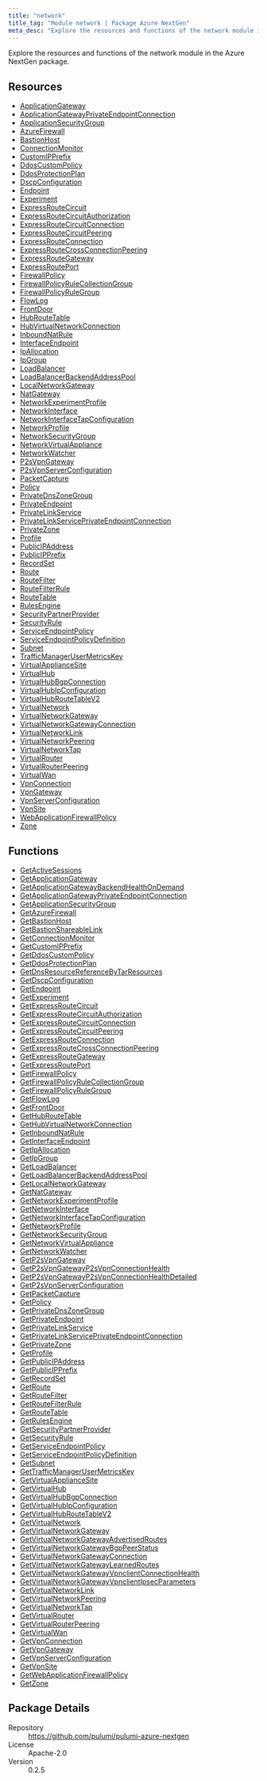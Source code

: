 ```yaml
---
title: "network"
title_tag: "Module network | Package Azure NextGen"
meta_desc: "Explore the resources and functions of the network module in the Azure NextGen package."
---
```


<!-- WARNING: this file was generated by Pulumi Docs Generator. -->
<!-- Do not edit by hand unless you're certain you know what you are doing! -->

Explore the resources and functions of the network module in the Azure NextGen package.

<h2 id="resources">Resources</h2>
<ul class="api">
    <li><a href="applicationgateway" title="ApplicationGateway"><span class="symbol resource"></span>ApplicationGateway</a></li>
    <li><a href="applicationgatewayprivateendpointconnection" title="ApplicationGatewayPrivateEndpointConnection"><span class="symbol resource"></span>ApplicationGatewayPrivateEndpointConnection</a></li>
    <li><a href="applicationsecuritygroup" title="ApplicationSecurityGroup"><span class="symbol resource"></span>ApplicationSecurityGroup</a></li>
    <li><a href="azurefirewall" title="AzureFirewall"><span class="symbol resource"></span>AzureFirewall</a></li>
    <li><a href="bastionhost" title="BastionHost"><span class="symbol resource"></span>BastionHost</a></li>
    <li><a href="connectionmonitor" title="ConnectionMonitor"><span class="symbol resource"></span>ConnectionMonitor</a></li>
    <li><a href="customipprefix" title="CustomIPPrefix"><span class="symbol resource"></span>CustomIPPrefix</a></li>
    <li><a href="ddoscustompolicy" title="DdosCustomPolicy"><span class="symbol resource"></span>DdosCustomPolicy</a></li>
    <li><a href="ddosprotectionplan" title="DdosProtectionPlan"><span class="symbol resource"></span>DdosProtectionPlan</a></li>
    <li><a href="dscpconfiguration" title="DscpConfiguration"><span class="symbol resource"></span>DscpConfiguration</a></li>
    <li><a href="endpoint" title="Endpoint"><span class="symbol resource"></span>Endpoint</a></li>
    <li><a href="experiment" title="Experiment"><span class="symbol resource"></span>Experiment</a></li>
    <li><a href="expressroutecircuit" title="ExpressRouteCircuit"><span class="symbol resource"></span>ExpressRouteCircuit</a></li>
    <li><a href="expressroutecircuitauthorization" title="ExpressRouteCircuitAuthorization"><span class="symbol resource"></span>ExpressRouteCircuitAuthorization</a></li>
    <li><a href="expressroutecircuitconnection" title="ExpressRouteCircuitConnection"><span class="symbol resource"></span>ExpressRouteCircuitConnection</a></li>
    <li><a href="expressroutecircuitpeering" title="ExpressRouteCircuitPeering"><span class="symbol resource"></span>ExpressRouteCircuitPeering</a></li>
    <li><a href="expressrouteconnection" title="ExpressRouteConnection"><span class="symbol resource"></span>ExpressRouteConnection</a></li>
    <li><a href="expressroutecrossconnectionpeering" title="ExpressRouteCrossConnectionPeering"><span class="symbol resource"></span>ExpressRouteCrossConnectionPeering</a></li>
    <li><a href="expressroutegateway" title="ExpressRouteGateway"><span class="symbol resource"></span>ExpressRouteGateway</a></li>
    <li><a href="expressrouteport" title="ExpressRoutePort"><span class="symbol resource"></span>ExpressRoutePort</a></li>
    <li><a href="firewallpolicy" title="FirewallPolicy"><span class="symbol resource"></span>FirewallPolicy</a></li>
    <li><a href="firewallpolicyrulecollectiongroup" title="FirewallPolicyRuleCollectionGroup"><span class="symbol resource"></span>FirewallPolicyRuleCollectionGroup</a></li>
    <li><a href="firewallpolicyrulegroup" title="FirewallPolicyRuleGroup"><span class="symbol resource"></span>FirewallPolicyRuleGroup</a></li>
    <li><a href="flowlog" title="FlowLog"><span class="symbol resource"></span>FlowLog</a></li>
    <li><a href="frontdoor" title="FrontDoor"><span class="symbol resource"></span>FrontDoor</a></li>
    <li><a href="hubroutetable" title="HubRouteTable"><span class="symbol resource"></span>HubRouteTable</a></li>
    <li><a href="hubvirtualnetworkconnection" title="HubVirtualNetworkConnection"><span class="symbol resource"></span>HubVirtualNetworkConnection</a></li>
    <li><a href="inboundnatrule" title="InboundNatRule"><span class="symbol resource"></span>InboundNatRule</a></li>
    <li><a href="interfaceendpoint" title="InterfaceEndpoint"><span class="symbol resource"></span>InterfaceEndpoint</a></li>
    <li><a href="ipallocation" title="IpAllocation"><span class="symbol resource"></span>IpAllocation</a></li>
    <li><a href="ipgroup" title="IpGroup"><span class="symbol resource"></span>IpGroup</a></li>
    <li><a href="loadbalancer" title="LoadBalancer"><span class="symbol resource"></span>LoadBalancer</a></li>
    <li><a href="loadbalancerbackendaddresspool" title="LoadBalancerBackendAddressPool"><span class="symbol resource"></span>LoadBalancerBackendAddressPool</a></li>
    <li><a href="localnetworkgateway" title="LocalNetworkGateway"><span class="symbol resource"></span>LocalNetworkGateway</a></li>
    <li><a href="natgateway" title="NatGateway"><span class="symbol resource"></span>NatGateway</a></li>
    <li><a href="networkexperimentprofile" title="NetworkExperimentProfile"><span class="symbol resource"></span>NetworkExperimentProfile</a></li>
    <li><a href="networkinterface" title="NetworkInterface"><span class="symbol resource"></span>NetworkInterface</a></li>
    <li><a href="networkinterfacetapconfiguration" title="NetworkInterfaceTapConfiguration"><span class="symbol resource"></span>NetworkInterfaceTapConfiguration</a></li>
    <li><a href="networkprofile" title="NetworkProfile"><span class="symbol resource"></span>NetworkProfile</a></li>
    <li><a href="networksecuritygroup" title="NetworkSecurityGroup"><span class="symbol resource"></span>NetworkSecurityGroup</a></li>
    <li><a href="networkvirtualappliance" title="NetworkVirtualAppliance"><span class="symbol resource"></span>NetworkVirtualAppliance</a></li>
    <li><a href="networkwatcher" title="NetworkWatcher"><span class="symbol resource"></span>NetworkWatcher</a></li>
    <li><a href="p2svpngateway" title="P2sVpnGateway"><span class="symbol resource"></span>P2sVpnGateway</a></li>
    <li><a href="p2svpnserverconfiguration" title="P2sVpnServerConfiguration"><span class="symbol resource"></span>P2sVpnServerConfiguration</a></li>
    <li><a href="packetcapture" title="PacketCapture"><span class="symbol resource"></span>PacketCapture</a></li>
    <li><a href="policy" title="Policy"><span class="symbol resource"></span>Policy</a></li>
    <li><a href="privatednszonegroup" title="PrivateDnsZoneGroup"><span class="symbol resource"></span>PrivateDnsZoneGroup</a></li>
    <li><a href="privateendpoint" title="PrivateEndpoint"><span class="symbol resource"></span>PrivateEndpoint</a></li>
    <li><a href="privatelinkservice" title="PrivateLinkService"><span class="symbol resource"></span>PrivateLinkService</a></li>
    <li><a href="privatelinkserviceprivateendpointconnection" title="PrivateLinkServicePrivateEndpointConnection"><span class="symbol resource"></span>PrivateLinkServicePrivateEndpointConnection</a></li>
    <li><a href="privatezone" title="PrivateZone"><span class="symbol resource"></span>PrivateZone</a></li>
    <li><a href="profile" title="Profile"><span class="symbol resource"></span>Profile</a></li>
    <li><a href="publicipaddress" title="PublicIPAddress"><span class="symbol resource"></span>PublicIPAddress</a></li>
    <li><a href="publicipprefix" title="PublicIPPrefix"><span class="symbol resource"></span>PublicIPPrefix</a></li>
    <li><a href="recordset" title="RecordSet"><span class="symbol resource"></span>RecordSet</a></li>
    <li><a href="route" title="Route"><span class="symbol resource"></span>Route</a></li>
    <li><a href="routefilter" title="RouteFilter"><span class="symbol resource"></span>RouteFilter</a></li>
    <li><a href="routefilterrule" title="RouteFilterRule"><span class="symbol resource"></span>RouteFilterRule</a></li>
    <li><a href="routetable" title="RouteTable"><span class="symbol resource"></span>RouteTable</a></li>
    <li><a href="rulesengine" title="RulesEngine"><span class="symbol resource"></span>RulesEngine</a></li>
    <li><a href="securitypartnerprovider" title="SecurityPartnerProvider"><span class="symbol resource"></span>SecurityPartnerProvider</a></li>
    <li><a href="securityrule" title="SecurityRule"><span class="symbol resource"></span>SecurityRule</a></li>
    <li><a href="serviceendpointpolicy" title="ServiceEndpointPolicy"><span class="symbol resource"></span>ServiceEndpointPolicy</a></li>
    <li><a href="serviceendpointpolicydefinition" title="ServiceEndpointPolicyDefinition"><span class="symbol resource"></span>ServiceEndpointPolicyDefinition</a></li>
    <li><a href="subnet" title="Subnet"><span class="symbol resource"></span>Subnet</a></li>
    <li><a href="trafficmanagerusermetricskey" title="TrafficManagerUserMetricsKey"><span class="symbol resource"></span>TrafficManagerUserMetricsKey</a></li>
    <li><a href="virtualappliancesite" title="VirtualApplianceSite"><span class="symbol resource"></span>VirtualApplianceSite</a></li>
    <li><a href="virtualhub" title="VirtualHub"><span class="symbol resource"></span>VirtualHub</a></li>
    <li><a href="virtualhubbgpconnection" title="VirtualHubBgpConnection"><span class="symbol resource"></span>VirtualHubBgpConnection</a></li>
    <li><a href="virtualhubipconfiguration" title="VirtualHubIpConfiguration"><span class="symbol resource"></span>VirtualHubIpConfiguration</a></li>
    <li><a href="virtualhubroutetablev2" title="VirtualHubRouteTableV2"><span class="symbol resource"></span>VirtualHubRouteTableV2</a></li>
    <li><a href="virtualnetwork" title="VirtualNetwork"><span class="symbol resource"></span>VirtualNetwork</a></li>
    <li><a href="virtualnetworkgateway" title="VirtualNetworkGateway"><span class="symbol resource"></span>VirtualNetworkGateway</a></li>
    <li><a href="virtualnetworkgatewayconnection" title="VirtualNetworkGatewayConnection"><span class="symbol resource"></span>VirtualNetworkGatewayConnection</a></li>
    <li><a href="virtualnetworklink" title="VirtualNetworkLink"><span class="symbol resource"></span>VirtualNetworkLink</a></li>
    <li><a href="virtualnetworkpeering" title="VirtualNetworkPeering"><span class="symbol resource"></span>VirtualNetworkPeering</a></li>
    <li><a href="virtualnetworktap" title="VirtualNetworkTap"><span class="symbol resource"></span>VirtualNetworkTap</a></li>
    <li><a href="virtualrouter" title="VirtualRouter"><span class="symbol resource"></span>VirtualRouter</a></li>
    <li><a href="virtualrouterpeering" title="VirtualRouterPeering"><span class="symbol resource"></span>VirtualRouterPeering</a></li>
    <li><a href="virtualwan" title="VirtualWan"><span class="symbol resource"></span>VirtualWan</a></li>
    <li><a href="vpnconnection" title="VpnConnection"><span class="symbol resource"></span>VpnConnection</a></li>
    <li><a href="vpngateway" title="VpnGateway"><span class="symbol resource"></span>VpnGateway</a></li>
    <li><a href="vpnserverconfiguration" title="VpnServerConfiguration"><span class="symbol resource"></span>VpnServerConfiguration</a></li>
    <li><a href="vpnsite" title="VpnSite"><span class="symbol resource"></span>VpnSite</a></li>
    <li><a href="webapplicationfirewallpolicy" title="WebApplicationFirewallPolicy"><span class="symbol resource"></span>WebApplicationFirewallPolicy</a></li>
    <li><a href="zone" title="Zone"><span class="symbol resource"></span>Zone</a></li>
</ul>

<h2 id="functions">Functions</h2>
<ul class="api">
    <li><a href="getactivesessions" title="GetActiveSessions"><span class="symbol function"></span>GetActiveSessions</a></li>
    <li><a href="getapplicationgateway" title="GetApplicationGateway"><span class="symbol function"></span>GetApplicationGateway</a></li>
    <li><a href="getapplicationgatewaybackendhealthondemand" title="GetApplicationGatewayBackendHealthOnDemand"><span class="symbol function"></span>GetApplicationGatewayBackendHealthOnDemand</a></li>
    <li><a href="getapplicationgatewayprivateendpointconnection" title="GetApplicationGatewayPrivateEndpointConnection"><span class="symbol function"></span>GetApplicationGatewayPrivateEndpointConnection</a></li>
    <li><a href="getapplicationsecuritygroup" title="GetApplicationSecurityGroup"><span class="symbol function"></span>GetApplicationSecurityGroup</a></li>
    <li><a href="getazurefirewall" title="GetAzureFirewall"><span class="symbol function"></span>GetAzureFirewall</a></li>
    <li><a href="getbastionhost" title="GetBastionHost"><span class="symbol function"></span>GetBastionHost</a></li>
    <li><a href="getbastionshareablelink" title="GetBastionShareableLink"><span class="symbol function"></span>GetBastionShareableLink</a></li>
    <li><a href="getconnectionmonitor" title="GetConnectionMonitor"><span class="symbol function"></span>GetConnectionMonitor</a></li>
    <li><a href="getcustomipprefix" title="GetCustomIPPrefix"><span class="symbol function"></span>GetCustomIPPrefix</a></li>
    <li><a href="getddoscustompolicy" title="GetDdosCustomPolicy"><span class="symbol function"></span>GetDdosCustomPolicy</a></li>
    <li><a href="getddosprotectionplan" title="GetDdosProtectionPlan"><span class="symbol function"></span>GetDdosProtectionPlan</a></li>
    <li><a href="getdnsresourcereferencebytarresources" title="GetDnsResourceReferenceByTarResources"><span class="symbol function"></span>GetDnsResourceReferenceByTarResources</a></li>
    <li><a href="getdscpconfiguration" title="GetDscpConfiguration"><span class="symbol function"></span>GetDscpConfiguration</a></li>
    <li><a href="getendpoint" title="GetEndpoint"><span class="symbol function"></span>GetEndpoint</a></li>
    <li><a href="getexperiment" title="GetExperiment"><span class="symbol function"></span>GetExperiment</a></li>
    <li><a href="getexpressroutecircuit" title="GetExpressRouteCircuit"><span class="symbol function"></span>GetExpressRouteCircuit</a></li>
    <li><a href="getexpressroutecircuitauthorization" title="GetExpressRouteCircuitAuthorization"><span class="symbol function"></span>GetExpressRouteCircuitAuthorization</a></li>
    <li><a href="getexpressroutecircuitconnection" title="GetExpressRouteCircuitConnection"><span class="symbol function"></span>GetExpressRouteCircuitConnection</a></li>
    <li><a href="getexpressroutecircuitpeering" title="GetExpressRouteCircuitPeering"><span class="symbol function"></span>GetExpressRouteCircuitPeering</a></li>
    <li><a href="getexpressrouteconnection" title="GetExpressRouteConnection"><span class="symbol function"></span>GetExpressRouteConnection</a></li>
    <li><a href="getexpressroutecrossconnectionpeering" title="GetExpressRouteCrossConnectionPeering"><span class="symbol function"></span>GetExpressRouteCrossConnectionPeering</a></li>
    <li><a href="getexpressroutegateway" title="GetExpressRouteGateway"><span class="symbol function"></span>GetExpressRouteGateway</a></li>
    <li><a href="getexpressrouteport" title="GetExpressRoutePort"><span class="symbol function"></span>GetExpressRoutePort</a></li>
    <li><a href="getfirewallpolicy" title="GetFirewallPolicy"><span class="symbol function"></span>GetFirewallPolicy</a></li>
    <li><a href="getfirewallpolicyrulecollectiongroup" title="GetFirewallPolicyRuleCollectionGroup"><span class="symbol function"></span>GetFirewallPolicyRuleCollectionGroup</a></li>
    <li><a href="getfirewallpolicyrulegroup" title="GetFirewallPolicyRuleGroup"><span class="symbol function"></span>GetFirewallPolicyRuleGroup</a></li>
    <li><a href="getflowlog" title="GetFlowLog"><span class="symbol function"></span>GetFlowLog</a></li>
    <li><a href="getfrontdoor" title="GetFrontDoor"><span class="symbol function"></span>GetFrontDoor</a></li>
    <li><a href="gethubroutetable" title="GetHubRouteTable"><span class="symbol function"></span>GetHubRouteTable</a></li>
    <li><a href="gethubvirtualnetworkconnection" title="GetHubVirtualNetworkConnection"><span class="symbol function"></span>GetHubVirtualNetworkConnection</a></li>
    <li><a href="getinboundnatrule" title="GetInboundNatRule"><span class="symbol function"></span>GetInboundNatRule</a></li>
    <li><a href="getinterfaceendpoint" title="GetInterfaceEndpoint"><span class="symbol function"></span>GetInterfaceEndpoint</a></li>
    <li><a href="getipallocation" title="GetIpAllocation"><span class="symbol function"></span>GetIpAllocation</a></li>
    <li><a href="getipgroup" title="GetIpGroup"><span class="symbol function"></span>GetIpGroup</a></li>
    <li><a href="getloadbalancer" title="GetLoadBalancer"><span class="symbol function"></span>GetLoadBalancer</a></li>
    <li><a href="getloadbalancerbackendaddresspool" title="GetLoadBalancerBackendAddressPool"><span class="symbol function"></span>GetLoadBalancerBackendAddressPool</a></li>
    <li><a href="getlocalnetworkgateway" title="GetLocalNetworkGateway"><span class="symbol function"></span>GetLocalNetworkGateway</a></li>
    <li><a href="getnatgateway" title="GetNatGateway"><span class="symbol function"></span>GetNatGateway</a></li>
    <li><a href="getnetworkexperimentprofile" title="GetNetworkExperimentProfile"><span class="symbol function"></span>GetNetworkExperimentProfile</a></li>
    <li><a href="getnetworkinterface" title="GetNetworkInterface"><span class="symbol function"></span>GetNetworkInterface</a></li>
    <li><a href="getnetworkinterfacetapconfiguration" title="GetNetworkInterfaceTapConfiguration"><span class="symbol function"></span>GetNetworkInterfaceTapConfiguration</a></li>
    <li><a href="getnetworkprofile" title="GetNetworkProfile"><span class="symbol function"></span>GetNetworkProfile</a></li>
    <li><a href="getnetworksecuritygroup" title="GetNetworkSecurityGroup"><span class="symbol function"></span>GetNetworkSecurityGroup</a></li>
    <li><a href="getnetworkvirtualappliance" title="GetNetworkVirtualAppliance"><span class="symbol function"></span>GetNetworkVirtualAppliance</a></li>
    <li><a href="getnetworkwatcher" title="GetNetworkWatcher"><span class="symbol function"></span>GetNetworkWatcher</a></li>
    <li><a href="getp2svpngateway" title="GetP2sVpnGateway"><span class="symbol function"></span>GetP2sVpnGateway</a></li>
    <li><a href="getp2svpngatewayp2svpnconnectionhealth" title="GetP2sVpnGatewayP2sVpnConnectionHealth"><span class="symbol function"></span>GetP2sVpnGatewayP2sVpnConnectionHealth</a></li>
    <li><a href="getp2svpngatewayp2svpnconnectionhealthdetailed" title="GetP2sVpnGatewayP2sVpnConnectionHealthDetailed"><span class="symbol function"></span>GetP2sVpnGatewayP2sVpnConnectionHealthDetailed</a></li>
    <li><a href="getp2svpnserverconfiguration" title="GetP2sVpnServerConfiguration"><span class="symbol function"></span>GetP2sVpnServerConfiguration</a></li>
    <li><a href="getpacketcapture" title="GetPacketCapture"><span class="symbol function"></span>GetPacketCapture</a></li>
    <li><a href="getpolicy" title="GetPolicy"><span class="symbol function"></span>GetPolicy</a></li>
    <li><a href="getprivatednszonegroup" title="GetPrivateDnsZoneGroup"><span class="symbol function"></span>GetPrivateDnsZoneGroup</a></li>
    <li><a href="getprivateendpoint" title="GetPrivateEndpoint"><span class="symbol function"></span>GetPrivateEndpoint</a></li>
    <li><a href="getprivatelinkservice" title="GetPrivateLinkService"><span class="symbol function"></span>GetPrivateLinkService</a></li>
    <li><a href="getprivatelinkserviceprivateendpointconnection" title="GetPrivateLinkServicePrivateEndpointConnection"><span class="symbol function"></span>GetPrivateLinkServicePrivateEndpointConnection</a></li>
    <li><a href="getprivatezone" title="GetPrivateZone"><span class="symbol function"></span>GetPrivateZone</a></li>
    <li><a href="getprofile" title="GetProfile"><span class="symbol function"></span>GetProfile</a></li>
    <li><a href="getpublicipaddress" title="GetPublicIPAddress"><span class="symbol function"></span>GetPublicIPAddress</a></li>
    <li><a href="getpublicipprefix" title="GetPublicIPPrefix"><span class="symbol function"></span>GetPublicIPPrefix</a></li>
    <li><a href="getrecordset" title="GetRecordSet"><span class="symbol function"></span>GetRecordSet</a></li>
    <li><a href="getroute" title="GetRoute"><span class="symbol function"></span>GetRoute</a></li>
    <li><a href="getroutefilter" title="GetRouteFilter"><span class="symbol function"></span>GetRouteFilter</a></li>
    <li><a href="getroutefilterrule" title="GetRouteFilterRule"><span class="symbol function"></span>GetRouteFilterRule</a></li>
    <li><a href="getroutetable" title="GetRouteTable"><span class="symbol function"></span>GetRouteTable</a></li>
    <li><a href="getrulesengine" title="GetRulesEngine"><span class="symbol function"></span>GetRulesEngine</a></li>
    <li><a href="getsecuritypartnerprovider" title="GetSecurityPartnerProvider"><span class="symbol function"></span>GetSecurityPartnerProvider</a></li>
    <li><a href="getsecurityrule" title="GetSecurityRule"><span class="symbol function"></span>GetSecurityRule</a></li>
    <li><a href="getserviceendpointpolicy" title="GetServiceEndpointPolicy"><span class="symbol function"></span>GetServiceEndpointPolicy</a></li>
    <li><a href="getserviceendpointpolicydefinition" title="GetServiceEndpointPolicyDefinition"><span class="symbol function"></span>GetServiceEndpointPolicyDefinition</a></li>
    <li><a href="getsubnet" title="GetSubnet"><span class="symbol function"></span>GetSubnet</a></li>
    <li><a href="gettrafficmanagerusermetricskey" title="GetTrafficManagerUserMetricsKey"><span class="symbol function"></span>GetTrafficManagerUserMetricsKey</a></li>
    <li><a href="getvirtualappliancesite" title="GetVirtualApplianceSite"><span class="symbol function"></span>GetVirtualApplianceSite</a></li>
    <li><a href="getvirtualhub" title="GetVirtualHub"><span class="symbol function"></span>GetVirtualHub</a></li>
    <li><a href="getvirtualhubbgpconnection" title="GetVirtualHubBgpConnection"><span class="symbol function"></span>GetVirtualHubBgpConnection</a></li>
    <li><a href="getvirtualhubipconfiguration" title="GetVirtualHubIpConfiguration"><span class="symbol function"></span>GetVirtualHubIpConfiguration</a></li>
    <li><a href="getvirtualhubroutetablev2" title="GetVirtualHubRouteTableV2"><span class="symbol function"></span>GetVirtualHubRouteTableV2</a></li>
    <li><a href="getvirtualnetwork" title="GetVirtualNetwork"><span class="symbol function"></span>GetVirtualNetwork</a></li>
    <li><a href="getvirtualnetworkgateway" title="GetVirtualNetworkGateway"><span class="symbol function"></span>GetVirtualNetworkGateway</a></li>
    <li><a href="getvirtualnetworkgatewayadvertisedroutes" title="GetVirtualNetworkGatewayAdvertisedRoutes"><span class="symbol function"></span>GetVirtualNetworkGatewayAdvertisedRoutes</a></li>
    <li><a href="getvirtualnetworkgatewaybgppeerstatus" title="GetVirtualNetworkGatewayBgpPeerStatus"><span class="symbol function"></span>GetVirtualNetworkGatewayBgpPeerStatus</a></li>
    <li><a href="getvirtualnetworkgatewayconnection" title="GetVirtualNetworkGatewayConnection"><span class="symbol function"></span>GetVirtualNetworkGatewayConnection</a></li>
    <li><a href="getvirtualnetworkgatewaylearnedroutes" title="GetVirtualNetworkGatewayLearnedRoutes"><span class="symbol function"></span>GetVirtualNetworkGatewayLearnedRoutes</a></li>
    <li><a href="getvirtualnetworkgatewayvpnclientconnectionhealth" title="GetVirtualNetworkGatewayVpnclientConnectionHealth"><span class="symbol function"></span>GetVirtualNetworkGatewayVpnclientConnectionHealth</a></li>
    <li><a href="getvirtualnetworkgatewayvpnclientipsecparameters" title="GetVirtualNetworkGatewayVpnclientIpsecParameters"><span class="symbol function"></span>GetVirtualNetworkGatewayVpnclientIpsecParameters</a></li>
    <li><a href="getvirtualnetworklink" title="GetVirtualNetworkLink"><span class="symbol function"></span>GetVirtualNetworkLink</a></li>
    <li><a href="getvirtualnetworkpeering" title="GetVirtualNetworkPeering"><span class="symbol function"></span>GetVirtualNetworkPeering</a></li>
    <li><a href="getvirtualnetworktap" title="GetVirtualNetworkTap"><span class="symbol function"></span>GetVirtualNetworkTap</a></li>
    <li><a href="getvirtualrouter" title="GetVirtualRouter"><span class="symbol function"></span>GetVirtualRouter</a></li>
    <li><a href="getvirtualrouterpeering" title="GetVirtualRouterPeering"><span class="symbol function"></span>GetVirtualRouterPeering</a></li>
    <li><a href="getvirtualwan" title="GetVirtualWan"><span class="symbol function"></span>GetVirtualWan</a></li>
    <li><a href="getvpnconnection" title="GetVpnConnection"><span class="symbol function"></span>GetVpnConnection</a></li>
    <li><a href="getvpngateway" title="GetVpnGateway"><span class="symbol function"></span>GetVpnGateway</a></li>
    <li><a href="getvpnserverconfiguration" title="GetVpnServerConfiguration"><span class="symbol function"></span>GetVpnServerConfiguration</a></li>
    <li><a href="getvpnsite" title="GetVpnSite"><span class="symbol function"></span>GetVpnSite</a></li>
    <li><a href="getwebapplicationfirewallpolicy" title="GetWebApplicationFirewallPolicy"><span class="symbol function"></span>GetWebApplicationFirewallPolicy</a></li>
    <li><a href="getzone" title="GetZone"><span class="symbol function"></span>GetZone</a></li>
</ul>

<h2 id="package-details">Package Details</h2>
<dl class="package-details">
	<dt>Repository</dt>
	<dd><a href="https://github.com/pulumi/pulumi-azure-nextgen">https://github.com/pulumi/pulumi-azure-nextgen</a></dd>
	<dt>License</dt>
	<dd>Apache-2.0</dd>
	<dt>Version</dt>
	<dd>0.2.5</dd>
</dl>




